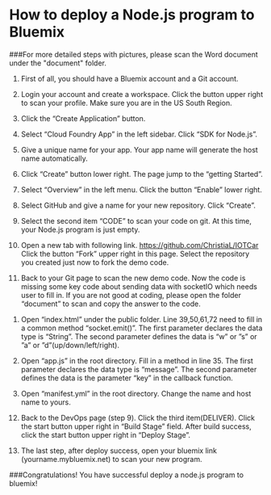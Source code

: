 How to deploy a Node.js program to Bluemix
==========================================

###For more detailed steps with pictures, please scan the Word document under the "document" folder.

1.	First of all, you should have a Bluemix account and a Git account. 

2.	Login your account and create a workspace.  Click the button upper right to scan your profile. Make sure you are in the US South Region.

3.	Click the “Create Application” button. 

4.	Select “Cloud Foundry App” in the left sidebar.  Click “SDK for Node.js”.

5.	Give a unique name for your app. Your app name will generate the host name automatically.  

6.	Click “Create” button lower right. The page jump to the “getting Started”.  
 
7.	Select “Overview” in the left menu.  Click the button “Enable” lower right.

8.	Select GitHub and give a name for your new repository. Click “Create”.

9.	Select the second item “CODE” to scan your code on git. At this time, your  Node.js program is just empty. 

10.	Open a new tab with following link. 
	https://github.com/ChristiaL/IOTCar
	Click the button “Fork” upper right in this page. Select the repository you created just now to fork the demo code.

11.	Back to your Git page to scan the new demo code. Now the code is missing some key code about sending data with socketIO which needs user to fill in. If you are not good at coding, please open the folder “document” to scan and copy the answer to the code.

  1)	Open “index.html” under the public folder. Line 39,50,61,72 need to fill in a  common method “socket.emit()”. The first parameter declares the data type is “String”. The second parameter defines the data is “w” or ”s” or ”a” or ”d”(up/down/left/right).   

  2)	Open “app.js” in the root directory. Fill in a method in line 35. The first parameter declares the data type is “message”. The second parameter defines the data is the parameter “key” in the callback function. 
	
  3)	Open “manifest.yml” in the root directory. Change the name and host name to yours.

12.	Back to the DevOps page (step 9). Click the third item(DELIVER). Click the start button upper right in “Build Stage” field. After build success, click the start button upper right in “Deploy Stage”.  

13.	 The last step, after deploy success, open your bluemix link (yourname.mybluemix.net) to scan your new program. 


###Congratulations! You have successful deploy a node.js program to bluemix!

 



 




